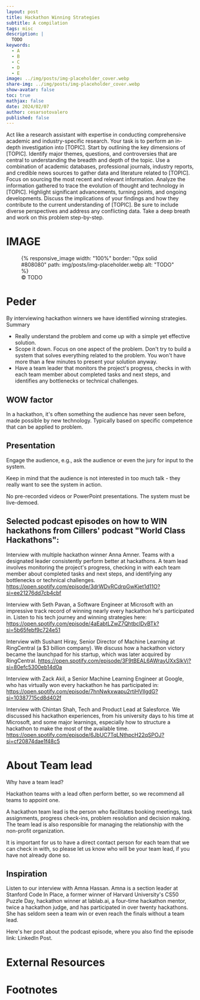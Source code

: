```yaml
---
layout: post
title: Hackathon Winning Strategies
subtitle: A compilation
tags: misc
description: |
  TODO
keywords:
  - A
  - B
  - C
  - D
  - E
image: ../img/posts/img-placeholder_cover.webp
share-img: ../img/posts/img-placeholder_cover.webp
show-avatar: false
toc: true
mathjax: false
date: 2024/02/07
author: cesarsotovalero
published: false
---
```


[//]: # (- What is the personal story? when I was...)
[//]: # (- What problem am I solving?)
[//]: # (- What are the benefits of solving it?)
[//]: # (- What emotion am I generating?)
[//]: # (From these questions, I create:)
[//]: # (- At least 5 headlines)
[//]: # (- The bullet point summary)  

[//]: # (AI Prompt for writing content)
Act like a research assistant with expertise in conducting comprehensive academic and industry-specific research.
Your task is to perform an in-depth investigation into [TOPIC].
Start by outlining the key dimensions of [TOPIC].
Identify major themes, questions, and controversies that are central to understanding the breadth and depth of the topic.
Use a combination of academic databases, professional journals, industry reports, and credible news sources to gather data and literature related to [TOPIC].
Focus on sourcing the most recent and relevant information.
Analyze the information gathered to trace the evolution of thought and technology in [TOPIC].
Highlight significant advancements, turning points, and ongoing developments.
Discuss the implications of your findings and how they contribute to the current understanding of [TOPIC].
Be sure to include diverse perspectives and address any conflicting data.
Take a deep breath and work on this problem step-by-step.


# IMAGE
<figure class="jb_picture">
  {% responsive_image width: "100%" border: "0px solid #808080" path: img/posts/img-placeholder.webp alt: "TODO" %}
  <figcaption class="stroke"> 
    &#169; TODO
  </figcaption>
</figure>


# Peder

By interviewing hackathon winners we have identified winning strategies.
Summary

- Really understand the problem and come up with a simple yet effective solution.
- Scope it down. Focus on one aspect of the problem. Don't try to build a system that solves everything related to the problem. You won't have more than a few minutes to present your solution anyway.
- Have a team leader that monitors the project's progress, checks in with each team member about completed tasks and next steps, and identifies any bottlenecks or technical challenges.


## WOW factor
In a hackathon, it's often something the audience has never seen before, made possible by new technology. Typically based on specific competence that can be applied to problem.

## Presentation

Engage the audience, e.g., ask the audience or even the jury for input to the system.

Keep in mind that the audience is not interested in too much talk - they really want to see the system in action.

No pre-recorded videos or PowerPoint presentations. The system must be live-demoed.

## Selected podcast episodes on how to WIN hackathons from Cillers' podcast "World Class Hackathons":

Interview with multiple hackathon winner Anna Amner. Teams with a designated leader consistently perform better at hackathons. A team lead involves monitoring the project's progress, checking in with each team member about completed tasks and next steps, and identifying any bottlenecks or technical challenges. https://open.spotify.com/episode/3drWDvRCdrpGwKjet1d11O?si=ee21276dd7cb4cbf

Interview with Seth Pavan, a Software Engineer at Microsoft with an impressive track record of winning nearly every hackathon he's participated in. Listen to his tech journey and winning strategies here:
https://open.spotify.com/episode/4aEabtLZwZ7QhtbclDvBTk?si=5b65febf9c724e51

Interview with Sushant Hiray, Senior Director of Machine Learning at RingCentral (a $3 billion company). We discuss how a hackathon victory became the launchpad for his startup, which was later acquired by RingCentral.
https://open.spotify.com/episode/3F9tBEAL6AWrayUXxSlkVj?si=80efc5300eb14d0a

Interview with Zack Akil, a Senior Machine Learning Engineer at Google, who has virtually won every hackathon he has participated in:
https://open.spotify.com/episode/7hnNwkxwapu2rtiHVllgdG?si=10387715cd8d402f

Interview with Chintan Shah, Tech and Product Lead at Salesforce. We discussed his hackathon experiences, from his university days to his time at Microsoft, and some major learnings, especially how to structure a hackathon to make the most of the available time.
https://open.spotify.com/episode/6JbUC7TqLNthpcH22qSPOJ?si=cf20874dae1f48c5

# About Team lead
Why have a team lead?

Hackathon teams with a lead often perform better, so we recommend all teams to appoint one.

A hackathon team lead is the person who facilitates booking meetings, task assignments, progress check-ins, problem resolution and decision making. The team lead is also responsible for managing the relationship with the non-profit organization.


It is important for us to have a direct contact person for each team that we can check in with, so please let us know who will be your team lead, if you have not already done so.


## Inspiration

Listen to our interview with Amna Hassan. Amna is a section leader at Stanford Code In Place, a former winner of Harvard University's CS50 Puzzle Day, hackathon winner at lablab.ai, a four-time hackathon mentor, twice a hackathon judge, and has participated in over twenty hackathons. She has seldom seen a team win or even reach the finals without a team lead.


Here's her post about the podcast episode, where you also find the episode link: LinkedIn Post.

# External Resources

# Footnotes



